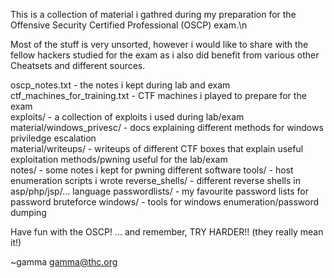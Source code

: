 This is a collection of material i gathred during my preparation for the Offensive Security Certified Professional (OSCP) exam.\n

Most of the stuff is very unsorted, however i would like to share with the fellow hackers studied for the exam as i also did benefit from various other Cheatsets and different sources.

oscp_notes.txt					- the notes i kept during lab and exam\
ctf_machines_for_training.txt	- CTF machines i played to prepare for the exam\
exploits/						- a collection of exploits i used during lab/exam\
material/windows_privesc/		- docs explaining different methods for windows priviledge escalation\
material/writeups/				- writeups of different CTF boxes that explain useful exploitation methods/pwning useful for the lab/exam\
notes/							- some notes i kept for pwning different software
tools/							- host enumeration scripts i wrote
reverse_shells/					- different reverse shells in asp/php/jsp/... language
passwordlists/					- my favourite password lists for password bruteforce
windows/						- tools for windows enumeration/password dumping


Have fun with the OSCP!
... and remember, TRY HARDER!!  (they really mean it!)

~gamma <gamma@thc.org>

